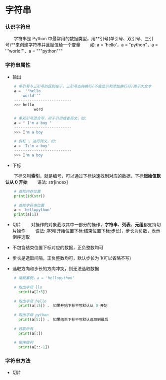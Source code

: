# 字符串
### 认识字符串
&emsp;&emsp;字符串是 Python 中最常用的数据类型，用**引号(单引号、双引号、三引号)**来创建字符串并且赋值给一个变量
&emsp;&emsp;如: a = 'hello'，a = "python"，a = '''world'''、a = """python"""

### 字符串属性
*  输出


```python
    # 单引号与三引号的区别在于，三引号支持换行(不会显示和添加换行符)用于大文本 
    a = '''hello
        world'''
    --------------------------
    >>> hello
             word

    # 单双引号混合写，用于引用或者英文，如:  
    a = " I'm a boy "
    --------------------------
    >>> I'm a boy
    
    # 斜杠 \ 进行转义，如:  
    a = 'I\'m a boy'
    --------------------------
    >>> I'm a boy
```


*  下标

&emsp;&emsp;下标又叫**索引**，就是编号，可以通过下标快速找到对应的数据，下标**起始值默认从 0 开始** 
&emsp;&emsp;语法: str[index]


```python
    # 查找内存位置
    print(id(str))
    
    # 查找字符串位置
    a = 'hellopython'
    print(a[1])

```


*  切片
&emsp;&emsp;对操作的对象截取其中一部分的操作，**字符串、列表、元组**都支持切片操作
&emsp;&emsp;语法: 序列[开始位置下标:结束位置下标:步长]，步长为负数，表示倒序选取

  *  不包含结束位置下标对应的数据，正负整数均可
  *  步长是选取间隔，正负整数均可，默认步长为 1(可以省略不写)
  *  选取方向和步长的方向冲突，则无法选取数据
  


```python
    # 常规案例，a = 'hellopython' 
    
    # 取出字母 llo
      print(a[2:5])
      
    # 取出字母 hello
      print(a[:5]) ， 如果开始下标不写默认从 0 开始
      
    # 取出字母 python
      print(a[5:]) ， 如果结束下标不写默认选取到最后
      
    # 选取所有
      print(a[:])
      
    # 倒序排列
      print(a[::-1]) 

```

### 字符串方法

*  切片


        


   






